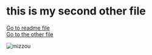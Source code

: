 # this is my second other file
[Go to readme file](README.md)  
[Go to the other file](otherfile.md)

![mizzou](https://www.google.com/url?sa=i&url=https%3A%2F%2Fwww.mizzou.com%2Fhomecoming&psig=AOvVaw1paySPnN1NSJ6drJBS-fDK&ust=1700152511748000&source=images&cd=vfe&opi=89978449&ved=0CBIQjRxqFwoTCKjr9eW3xoIDFQAAAAAdAAAAABAE)
